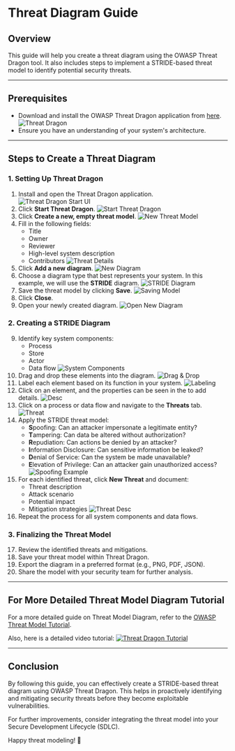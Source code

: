 # Threat Diagram Guide

## Overview
This guide will help you create a threat diagram using the OWASP Threat Dragon tool. It also includes steps to implement a STRIDE-based threat model to identify potential security threats.

---

## Prerequisites
- Download and install the OWASP Threat Dragon application from [here](https://github.com/OWASP/threat-dragon/releases/tag/v2.3.0).  
    ![Threat Dragon](../../assets/images/download-threat-dragon.png)
- Ensure you have an understanding of your system's architecture.

---

## Steps to Create a Threat Diagram

### 1. Setting Up Threat Dragon
1. Install and open the Threat Dragon application.  
    ![Threat Dragon Start UI](../../assets/images/threat-dragon-start-ui.png)
2. Click **Start Threat Dragon**.
    ![Start Threat Dragon](../../assets/images/start-threat-dragon.png)
3. Click **Create a new, empty threat model**.
    ![New Threat Model](../../assets/images/create-new-threat-model.png)
4. Fill in the following fields:
    - Title
    - Owner
    - Reviewer
    - High-level system description
    - Contributors
    ![Threat Details](../../assets/images/new-threat-model.png)
5. Click **Add a new diagram**.
    ![New Diagram](../../assets/images/add-new-diagram.png)
6. Choose a diagram type that best represents your system. In this example, we will use the **STRIDE** diagram.
    ![STRIDE Diagram](../../assets/images/stride-diagram.png)
7. Save the threat model by clicking **Save**.
    ![Saving Model](../../assets/images/save-model.png)
8. Click **Close**.
9. Open your newly created diagram.
    ![Open New Diagram](../../assets/images/open-new-diagram.png)

### 2. Creating a STRIDE Diagram
9. Identify key system components:
    - Process
    - Store
    - Actor
    - Data flow
    ![System Components](../../assets/images/system-comps.png)
10. Drag and drop these elements into the diagram.
    ![Drag & Drop](../../assets/images/diagram-element-drag-drop.png)
11. Label each element based on its function in your system.
    ![Labeling](../../assets/images/labeling.png)
12. Click on an element, and the properties can be seen in the  to add details.
    ![Desc](../../assets/images/labeling.png)
13. Click on a process or data flow and navigate to the **Threats** tab.
    ![Threat](../../assets/images/threat.png)
14. Apply the STRIDE threat model:
    - **S**poofing: Can an attacker impersonate a legitimate entity?
    - **T**ampering: Can data be altered without authorization?
    - **R**epudiation: Can actions be denied by an attacker?
    - **I**nformation Disclosure: Can sensitive information be leaked?
    - **D**enial of Service: Can the system be made unavailable?
    - **E**levation of Privilege: Can an attacker gain unauthorized access?
    ![Spoofing Example](../../assets/images/spoofing-example.png)
15. For each identified threat, click **New Threat** and document:
    - Threat description
    - Attack scenario
    - Potential impact
    - Mitigation strategies
    ![Threat Desc](../../assets/images/threat-desc.png)
16. Repeat the process for all system components and data flows.

### 3. Finalizing the Threat Model
17. Review the identified threats and mitigations.
18. Save your threat model within Threat Dragon.
19. Export the diagram in a preferred format (e.g., PNG, PDF, JSON).
20. Share the model with your security team for further analysis.

---

## For More Detailed Threat Model Diagram Tutorial
For a more detailed guide on Threat Model Diagram, refer to the [OWASP Threat Model Tutorial](https://owasp.org/www-community/Threat_Modeling_Process).

Also, here is a detailed video tutorial:
[![Threat Dragon Tutorial](https://img.youtube.com/vi/uhnTs4MElbE/0.jpg)](https://www.youtube.com/watch?v=uhnTs4MElbE)

---

## Conclusion
By following this guide, you can effectively create a STRIDE-based threat diagram using OWASP Threat Dragon. This helps in proactively identifying and mitigating security threats before they become exploitable vulnerabilities.

For further improvements, consider integrating the threat model into your Secure Development Lifecycle (SDLC).

Happy threat modeling! 🚀